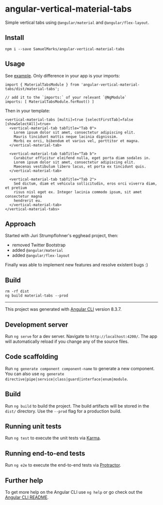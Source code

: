 angular-vertical-material-tabs
==============================
Simple vertical tabs using `@angular/material` and `@angular/flex-layout`.


## Install

    npm i --save SamuelMarks/angular-vertical-material-tabs

## Usage

See [example](src/app). Only difference in your app is your imports:

    import { MaterialTabsModule } from 'angular-vertical-material-tabs/dist/material-tabs';
    
    // add it to the `imports:` of your relevant `@NgModule`
    imports: [ MaterialTabsModule.forRoot() ]

Then in your template:

    <vertical-material-tabs [multi]=true [selectFirstTab]=false [showSelectAll]=true>
      <vertical-material-tab tabTitle="Tab 0">
        Lorem ipsum dolor sit amet, consectetur adipiscing elit.
        Mauris tincidunt mattis neque lacinia dignissim.
        Morbi ex orci, bibendum et varius vel, porttitor et magna.
      </vertical-material-tab>
    
      <vertical-material-tab tabTitle="Tab b">
        Curabitur efficitur eleifend nulla, eget porta diam sodales in.
        Lorem ipsum dolor sit amet, consectetur adipiscing elit.
        Maecenas vestibulum libero lacus, et porta ex tincidunt quis.
      </vertical-material-tab>
    
      <vertical-material-tab tabTitle="Tab 2">
        Sed dictum, diam et vehicula sollicitudin, eros orci viverra diam, et pretium
        risus nisl eget ex. Integer lacinia commodo ipsum, sit amet consectetur magna
        hendrerit eu.
      </vertical-material-tab>
    </vertical-material-tabs>


## Approach
Started with Juri Strumpflohner's egghead project, then:

  - removed Twitter Bootstrap
  - added `@angular/material`
  - added `@angular/flex-layout`

Finally was able to implement new features and resolve existent bugs :)


## Build

    rm -rf dist
    ng build material-tabs --prod

---

This project was generated with [Angular CLI](https://github.com/angular/angular-cli) version 8.3.7.

## Development server

Run `ng serve` for a dev server. Navigate to `http://localhost:4200/`. The app will automatically reload if you change any of the source files.

## Code scaffolding

Run `ng generate component component-name` to generate a new component. You can also use `ng generate directive|pipe|service|class|guard|interface|enum|module`.

## Build

Run `ng build` to build the project. The build artifacts will be stored in the `dist/` directory. Use the `--prod` flag for a production build.

## Running unit tests

Run `ng test` to execute the unit tests via [Karma](https://karma-runner.github.io).

## Running end-to-end tests

Run `ng e2e` to execute the end-to-end tests via [Protractor](http://www.protractortest.org/).

## Further help

To get more help on the Angular CLI use `ng help` or go check out the [Angular CLI README](https://github.com/angular/angular-cli/blob/master/README.md).
